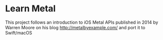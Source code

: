 # Learn Metal

This project follows an introduction to iOS Metal APIs published in 2014 by Warren Moore on his blog http://metalbyexample.com/ and port it to Swift/macOS
